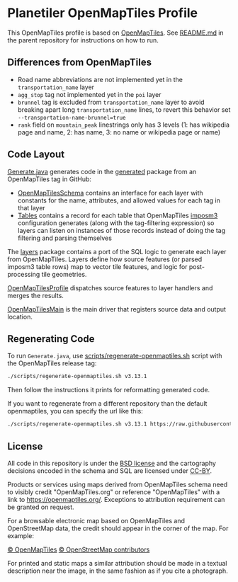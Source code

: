 # Planetiler OpenMapTiles Profile

This OpenMapTiles profile is based on [OpenMapTiles](https://github.com/openmaptiles/openmaptiles).
See [README.md](https://github.com/onthegomap/planetiler/blob/main/README.md) in the parent repository for instructions on how to run.

## Differences from OpenMapTiles

- Road name abbreviations are not implemented yet in the `transportation_name` layer
- `agg_stop` tag not implemented yet in the `poi` layer
- `brunnel` tag is excluded from `transportation_name` layer to avoid breaking apart long `transportation_name`
  lines, to revert this behavior set `--transportation-name-brunnel=true`
- `rank` field on `mountain_peak` linestrings only has 3 levels (1: has wikipedia page and name, 2: has name, 3: no name
  or wikipedia page or name)

## Code Layout

[Generate.java](./src/main/java/com/onthegomap/planetiler/openmaptiles/Generate.java) generates code in
the [generated](./src/main/java/com/onthegomap/planetiler/openmaptiles/generated) package from an OpenMapTiles tag in GitHub:

- [OpenMapTilesSchema](./src/main/java/com/onthegomap/planetiler/openmaptiles/generated/OpenMapTilesSchema.java)
  contains an interface for each layer with constants for the name, attributes, and allowed values for each tag in that
  layer
- [Tables](./src/main/java/com/onthegomap/planetiler/openmaptiles/generated/Tables.java)
  contains a record for each table that OpenMapTiles [imposm3](https://github.com/omniscale/imposm3) configuration
  generates (along with the tag-filtering expression) so layers can listen on instances of those records instead of
  doing the tag filtering and parsing themselves

The [layers](./src/main/java/com/onthegomap/planetiler/openmaptiles/layers) package contains a port of the SQL logic to
generate each layer from OpenMapTiles. Layers define how source features (or parsed imposm3 table rows) map to vector
tile features, and logic for post-processing tile geometries.

[OpenMapTilesProfile](./src/main/java/com/onthegomap/planetiler/openmaptiles/OpenMapTilesProfile.java) dispatches source features to
layer handlers and merges the results.

[OpenMapTilesMain](./src/main/java/com/onthegomap/planetiler/openmaptiles/OpenMapTilesMain.java) is the main driver that registers
source data and output location.

## Regenerating Code

To run `Generate.java`, use [scripts/regenerate-openmaptiles.sh](https://github.com/onthegomap/planetiler/blob/main/scripts/regenerate-openmaptiles.sh) script with the
OpenMapTiles release tag:

```bash
./scripts/regenerate-openmaptiles.sh v3.13.1
```

Then follow the instructions it prints for reformatting generated code.

If you want to regenerate from a different repository than the default openmaptiles, you can specify the url like this:

```bash
./scripts/regenerate-openmaptiles.sh v3.13.1 https://raw.githubusercontent.com/openmaptiles/openmaptiles/
```

## License

All code in this repository is under the [BSD license](./LICENSE.md) and the cartography decisions encoded in the schema and SQL are licensed under [CC-BY](./LICENSE.md).

Products or services using maps derived from OpenMapTiles schema need to visibly credit "OpenMapTiles.org" or reference "OpenMapTiles" with a link to https://openmaptiles.org/. Exceptions to attribution requirement can be granted on request.

For a browsable electronic map based on OpenMapTiles and OpenStreetMap data, the
credit should appear in the corner of the map. For example:

[© OpenMapTiles](https://openmaptiles.org/) [© OpenStreetMap contributors](https://www.openstreetmap.org/copyright)

For printed and static maps a similar attribution should be made in a textual
description near the image, in the same fashion as if you cite a photograph.